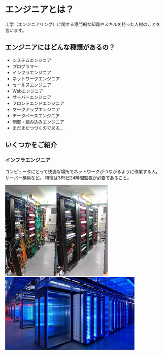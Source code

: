 # エンジニアとは？
工学（エンジニアリング）に関する専門的な知識やスキルを持った人材のことを言います。

## エンジニアにはどんな種類があるの？
- システムエンジニア
- プログラマー
- インフラエンジニア
- ネットワークエンジニア
- セールスエンジニア
- Webエンジニア
- サーバーエンジニア
- フロントエンドエンジニア
- マークアップエンジニア
- データベースエンジニア
- 制御・組み込みエンジニア
- まだまだつづくのである…

## いくつかをご紹介
### インフラエンジニア

コンピュータにとって快適な場所でネットワークがつながるように作業する人。サーバー構築など。
特徴は365日24時間監視が必要であること。

![サンマの塩焼き](./img/infra.png) ![サンマの塩焼き](./img/infra02.png)

